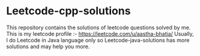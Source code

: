 # Leetcode-cpp-solutions
This repository contains the solutions of leetcode questions solved by me. 
This is my leetcode profile :- https://leetcode.com/u/aastha-bhatia/
Usually, I do Leetcode in Java language only so Leetcode-java-solutions has more solutions and may help you more.
